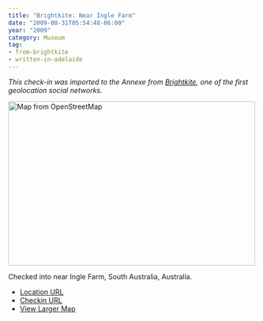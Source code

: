 ```yaml
---
title: "Brightkite: Near Ingle Farm"
date: "2009-08-31T05:54:48-06:00"
year: "2009"
category: Museum
tag:
- from-brightkite
- written-in-adelaide
---
```

<p style="font-style:italic">This check-in was imported to the Annexe from <a href="https://rubenerd.com/tag/from-brightkite/" title="View all posts imported from Brightkite">Brightkite</a>, one of the first geolocation social networks.</p> 

<p><img src="https://rubenerd.com/files/museum/openstreetmap-inglefarm@2x.png" style="width:500px; height:333px;" alt="Map from OpenStreetMap" /></p>

Checked into near Ingle Farm, South Australia, Australia.

* [Location URL](http://brightkite.com/places/e32bb778950f11dea555003048c0801e)
* [Checkin URL](http://brightkite.com/objects/154655e0962511dea4d8003048c0801e)
* [View Larger Map](http://www.openstreetmap.org/#map=18/-34.82984/138.64807)

